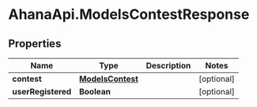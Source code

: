 # AhanaApi.ModelsContestResponse

## Properties
Name | Type | Description | Notes
------------ | ------------- | ------------- | -------------
**contest** | [**ModelsContest**](ModelsContest.md) |  | [optional] 
**userRegistered** | **Boolean** |  | [optional] 
